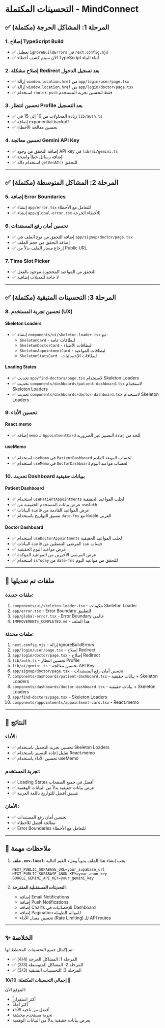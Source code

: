 # التحسينات المكتملة - MindConnect

## ✅ المرحلة 1: المشاكل الحرجة (مكتملة)

### 1. إصلاح TypeScript Build
- ✅ تعطيل `ignoreBuildErrors` في `next.config.mjs`
- ✅ الآن سيتم كشف أخطاء TypeScript أثناء البناء

### 2. إصلاح مشكلة Redirect بعد تسجيل الدخول
- ✅ إزالة `window.location.href` من `app/login/user/page.tsx`
- ✅ إزالة `window.location.href` من `app/login/doctor/page.tsx`
- ✅ استخدام `router.push` فقط لتحسين تجربة المستخدم

### 3. تحسين انتظار Profile بعد التسجيل
- ✅ زيادة المحاولات من 10 إلى 15 في `lib/auth.ts`
- ✅ إضافة exponential backoff
- ✅ تحسين معالجة الأخطاء

### 4. تحسين معالجة Gemini API Key
- ✅ إضافة التحقق من وجود API key في `lib/ai/gemini.ts`
- ✅ إضافة رسائل خطأ واضحة
- ✅ استخدام دالة `getGenAI()` للتحقق

---

## ✅ المرحلة 2: المشاكل المتوسطة (مكتملة)

### 5. إضافة Error Boundaries
- ✅ إنشاء `app/error.tsx` للتعامل مع الأخطاء
- ✅ إنشاء `app/global-error.tsx` للأخطاء الحرجة

### 6. تحسين أمان رفع المستندات
- ✅ إضافة التحقق من نوع الملف في `app/signup/doctor/page.tsx`
- ✅ إضافة التحقق من حجم الملف
- ✅ إرجاع مسار الملف بدلاً من Public URL

### 7. Time Slot Picker
- ✅ التحقق من المواعيد المحجوزة موجود بالفعل
- ✅ لا حاجة لتعديلات إضافية

---

## ✅ المرحلة 3: التحسينات المتبقية (مكتملة)

### 8. تحسين تجربة المستخدم (UX)

#### Skeleton Loaders
- ✅ إنشاء `components/ui/skeleton-loader.tsx` مع:
  - `SkeletonCard` - لبطاقات عامة
  - `SkeletonDoctorCard` - لبطاقات الأطباء
  - `SkeletonAppointmentCard` - لبطاقات المواعيد
  - `SkeletonStatsCard` - لبطاقات الإحصائيات

#### Loading States
- ✅ تحديث `app/find-doctors/page.tsx` لاستخدام Skeleton Loaders
- ✅ تحديث `components/dashboards/patient-dashboard.tsx` لاستخدام Skeleton Loaders
- ✅ تحديث `components/dashboards/doctor-dashboard.tsx` لاستخدام Skeleton Loaders

### 9. تحسين الأداء

#### React.memo
- ✅ إضافة `memo` لـ `AppointmentCard` للحد من إعادة التصيير غير الضرورية

#### useMemo
- ✅ استخدام `useMemo` في `PatientDashboard` لحساب الموعد القادم
- ✅ استخدام `useMemo` في `DoctorDashboard` لحساب مواعيد اليوم

### 10. تحديث Dashboard ببيانات حقيقية

#### Patient Dashboard
- ✅ استخدام `usePatientAppointments` لجلب المواعيد الحقيقية
- ✅ عرض بيانات المستخدم الحقيقية من `useAuth`
- ✅ عرض المواعيد القادمة من قاعدة البيانات
- ✅ تنسيق التواريخ باستخدام `date-fns` مع locale العربي

#### Doctor Dashboard
- ✅ استخدام `useDoctorAppointments` لجلب المواعيد الحقيقية
- ✅ حساب عدد المرضى النشطين من قاعدة البيانات
- ✅ عرض مواعيد اليوم الحقيقية
- ✅ عرض المرضى الأخيرين من المواعيد المؤكدة
- ✅ استخدام `isToday` من `date-fns` للتحقق من مواعيد اليوم

---

## 📝 ملفات تم تعديلها

### ملفات جديدة:
1. `components/ui/skeleton-loader.tsx` - مكونات Skeleton Loader
2. `app/error.tsx` - Error Boundary للتطبيق
3. `app/global-error.tsx` - Error Boundary عالمي
4. `IMPROVEMENTS_COMPLETED.md` - هذا الملف

### ملفات محدثة:
1. `next.config.mjs` - إزالة ignoreBuildErrors
2. `app/login/user/page.tsx` - إصلاح Redirect
3. `app/login/doctor/page.tsx` - إصلاح Redirect
4. `lib/auth.ts` - تحسين انتظار Profile
5. `lib/ai/gemini.ts` - تحسين معالجة API Key
6. `app/signup/doctor/page.tsx` - تحسين أمان رفع المستندات
7. `components/dashboards/patient-dashboard.tsx` - بيانات حقيقية + Skeleton Loaders
8. `components/dashboards/doctor-dashboard.tsx` - بيانات حقيقية + Skeleton Loaders
9. `app/find-doctors/page.tsx` - Skeleton Loaders
10. `components/appointments/appointment-card.tsx` - React.memo

---

## 🎯 النتائج

### الأداء:
- ✅ تحسين تجربة التحميل باستخدام Skeleton Loaders
- ✅ تقليل إعادة التصيير باستخدام React.memo
- ✅ تحسين الأداء باستخدام useMemo

### تجربة المستخدم:
- ✅ Loading States أفضل في جميع الصفحات
- ✅ عرض بيانات حقيقية بدلاً من البيانات الوهمية
- ✅ تنسيق أفضل للتواريخ باللغة العربية

### الأمان:
- ✅ تحسين أمان رفع المستندات
- ✅ معالجة أفضل للأخطاء
- ✅ Error Boundaries للتعامل مع الأخطاء

---

## 📌 ملاحظات مهمة

1. **ملف `.env.local`**: يجب إنشاء هذا الملف يدوياً وملء القيم التالية:
   ```
   NEXT_PUBLIC_SUPABASE_URL=your_supabase_url
   NEXT_PUBLIC_SUPABASE_ANON_KEY=your_anon_key
   GOOGLE_GEMINI_API_KEY=your_gemini_key
   ```

2. **التحديثات المستقبلية المقترحة**:
   - إضافة Email Notifications
   - إضافة Push Notifications
   - إضافة Charts للإحصائيات في Dashboard
   - إضافة Pagination للقوائم الطويلة
   - تحسين معدل الأداء (Rate Limiting) للـ API routes

---

## ✨ الخلاصة

تم إكمال جميع التحسينات المخطط لها:
- ✅ المرحلة 1: المشاكل الحرجة (4/4)
- ✅ المرحلة 2: المشاكل المتوسطة (3/3)
- ✅ المرحلة 3: التحسينات المتبقية (3/3)

**إجمالي التحسينات المكتملة: 10/10** 🎉

الموقع الآن:
- أكثر استقراراً
- أكثر أماناً
- أفضل من ناحية الأداء
- تجربة مستخدم محسّنة
- يعرض بيانات حقيقية بدلاً من البيانات الوهمية





